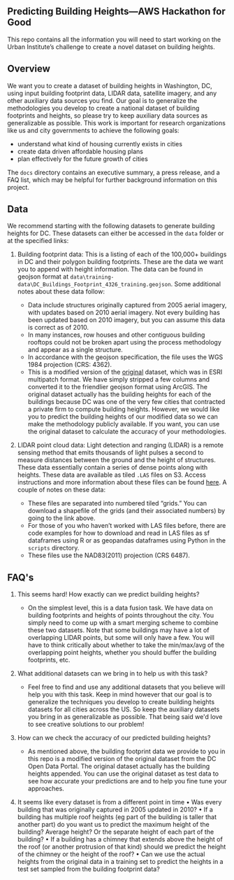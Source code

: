 ## Predicting Building Heights—AWS Hackathon for Good
This repo contains all the information you will need to start working on the
Urban Institute’s challenge to create a novel dataset on building heights.

## Overview
We want you to create a dataset of building heights in Washington, DC, using input building footprint data, LIDAR data, satellite imagery, and any other auxiliary data sources you find. Our goal is to generalize the methodologies you develop to create a national dataset of building footprints and heights, so please try to keep auxiliary data sources as generalizable as possible. This work is important for research organizations like us and city governments to achieve the following goals:

- understand what kind of housing currently exists in cities  
- create data driven affordable housing plans
- plan effectively for the future growth of cities

The `docs` directory contains an executive summary, a press release, and a FAQ
list, which may be helpful for further background information on this project. 

## Data
We recommend starting with the following datasets to generate building heights for DC. These datasets can either be accessed in the `data` folder or at the specified links:

1) Building footprint data: This is a listing of each of the 100,000+ buildings in DC and their polygon building footprints. These are the data we want you to append with height information. The data can be found in geojson format at `data\training-data\DC_Buildings_Footprint_4326_training.geojson`. Some additional notes about these data follow:
    - Data include structures originally captured from 2005 aerial imagery, with updates based on 2010 aerial imagery. Not every building has been updated based on 2010 imagery, but you can assume this data is correct as of 2010. 
    - In many instances, row houses and other contiguous building rooftops could not be broken apart using the process methodology and appear as a single structure.
    - In accordance with the geojson specification, the file uses the WGS 1984 projection (CRS: 4362).
    - This is a modified version of the [original](https://opendata.dc.gov/datasets/274f7c2b5f7c4ae19f165d9951057a00) dataset, which was in ESRI multipatch format. We have simply stripped a few columns and converted it to the friendlier geojson format using ArcGIS. The original dataset actually has the building heights for each of the buildings because DC was one of the very few cities that contracted a private firm to compute building heights. However, we would like you to predict the building heights of our modified data so we can make the methodology publicly available. If you want, you can use the original dataset to calculate the accuracy of your methodologies.  

2) LIDAR point cloud data: Light detection and ranging (LIDAR) is a remote sensing method that emits thousands of light pulses a second to measure distances between the ground and the height of structures. These data essentially contain a series of dense points along with heights. These data are available as tiled `.LAS` files on S3. Access instructions and more information about these files can be found [here](https://docs.opendata.aws/dc-lidar-2018/readme.html). A couple of notes on these data:
    - These files are separated into numbered tiled “grids.” You can download a shapefile of the grids (and their associated numbers) by going to the link above. 
    - For those of you who haven’t worked with LAS files before, there are code examples for how to download and read in LAS files as sf dataframes using R or as geopandas dataframes using Python in the `scripts` directory.  
    - These files use the NAD83(2011) projection (CRS 6487).

## FAQ's

1) This seems hard! How exactly can we predict building heights?
    - On the simplest level, this is a data fusion task. We have data
    on building footprints and heights of points throughout the city. You simply
    need to come up with a smart merging scheme to combine these two datasets.
    Note that some buildings may have a lot of overlapping LIDAR points, but
    some will only have a few. You will have to think critically about whether
    to take the min/max/avg of the overlapping point heights, whether you should
    buffer the building footprints, etc. 

2) What additional datasets can we bring in to help us with this task?
   - Feel free to find and use any additional datasets that you believe will
     help you with this task. Keep in mind however that our goal is to
     generalize the techniques you develop to create building heights datasets
     for all cities across the US. So keep the auxiliary datasets you bring in
     as generalizable as possible. That being said we'd love to see creative
     solutions to our problem!

3) How can we check the accuracy of our predicted building heights?
   - As mentioned above, the building footprint data we provide to you in this
     repo is a modified version of the original dataset from the DC Open Data
     Portal. The original dataset actually has the building heights appended.
     You can use the original dataset as test data to see how accurate your
     predictions are and to help you fine tune your approaches. 

4) It seems like every dataset is from a different point in time
•	Was every building that was originally captured in 2005 updated in 2010?
•	If a building has multiple roof heights (eg part of the building is taller that another part) do you want us to predict the maximum height of the building? Average height? Or the separate height of each part of the building?
•	If a building has a chimney that extends above the height of the roof (or another protrusion of that kind) should we predict the height of the chimney or the height of the roof?
•	Can we use the actual heights from the original data in a training set to predict the heights in a test set sampled from the building footprint data?
